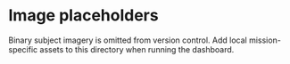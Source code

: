 # Image placeholders

Binary subject imagery is omitted from version control.
Add local mission-specific assets to this directory when running the dashboard.
